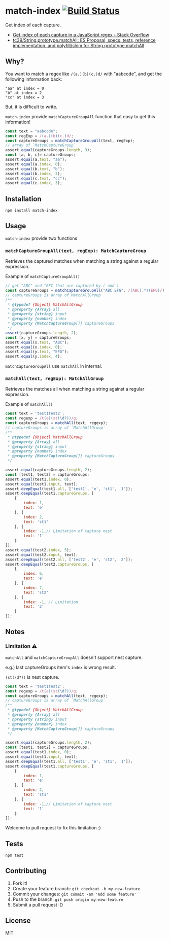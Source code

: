 # match-index [![Build Status](https://travis-ci.org/azu/match-index.svg?branch=master)](https://travis-ci.org/azu/match-index)

Get index of each capture.

- [Get index of each capture in a JavaScript regex - Stack Overflow](http://stackoverflow.com/questions/15934353/get-index-of-each-capture-in-a-javascript-regex)
- [tc39/String.prototype.matchAll: ES Proposal, specs, tests, reference implementation, and polyfill/shim for String.prototype.matchAll](https://github.com/tc39/String.prototype.matchAll#rationale)

## Why?

You want to match a regex like `/(a.)(b)(c.)d/` with "aabccde", and get the following information back:

    "aa" at index = 0
    "b" at index = 2
    "cc" at index = 3

But, it is difficult to write.

`match-index` provide `matchCaptureGroupAll` function that easy to get this information!

```js
const text = "aabccde";
const regExp = /(a.)(b)(c.)d/;
const captureGroups = matchCaptureGroupAll(text, regExp);
// array of `MatchCaptureGroup`
assert.equal(captureGroups.length, 3);
const [a, b, c]= captureGroups;
assert.equal(a.text, "aa");
assert.equal(a.index, 0);
assert.equal(b.text, "b");
assert.equal(b.index, 2);
assert.equal(c.text, "cc");
assert.equal(c.index, 3);
```

## Installation

    npm install match-index

## Usage

`match-index` provide two functions

### `matchCaptureGroupAll(text, regExp): MatchCaptureGroup`

Retrieves the captured matches when matching a string against a regular expression.

Example of `matchCaptureGroupAll()`

```js
// get "ABC" and "EFC that are captured by ( and )
const captureGroups = matchCaptureGroupAll("ABC EFG", /(ABC).*?(EFG)/);
// captureGroups is array of MatchAllGroup
/**
 * @typedef {Object} MatchAllGroup
 * @property {Array} all
 * @property {string} input
 * @property {number} index
 * @property {MatchCaptureGroup[]} captureGroups
 */
assert(captureGroups.length, 2);
const [x, y] = captureGroups;
assert.equal(x.text, "ABC");
assert.equal(x.index, 0);
assert.equal(y.text, "EFG");
assert.equal(y.index, 4);
```

`matchCaptureGroupAll` use `matchAll` in internal.

### `matchAll(text, regExp): MatchAllGroup`

Retrieves the matches all when matching a string against a regular expression.

Example of `matchAll()`

```js
const text = 'test1test2';
const regexp = /t(e)(st(\d?))/g;
const captureGroups = matchAll(text, regexp);
// captureGroups is array of `MatchAllGroup`
/**
 * @typedef {Object} MatchAllGroup
 * @property {Array} all
 * @property {string} input
 * @property {number} index
 * @property {MatchCaptureGroup[]} captureGroups
 */

assert.equal(captureGroups.length, 2);
const [test1, test2] = captureGroups;
assert.equal(test1.index, 0);
assert.equal(test1.input, text);
assert.deepEqual(test1.all, ['test1', 'e', 'st1', '1']);
assert.deepEqual(test1.captureGroups, [
    {
        index: 1,
        text: 'e'
    }, {
        index: 2,
        text: 'st1'
    }, {
        index: -1,// Limitation of capture nest
        text: '1'
    }
]);
assert.equal(test2.index, 5);
assert.equal(test2.input, text);
assert.deepEqual(test2.all, ['test2', 'e', 'st2', '2']);
assert.deepEqual(test2.captureGroups, [
    {
        index: 6,
        text: 'e'
    }, {
        index: 7,
        text: 'st2'
    }, {
        index: -1, // Limitation
        text: '2'
    }
]);
```

## Notes

### Limitation :warning:

`matchAll` and `matchCaptureGroupAll` doesn't support nest capture.

e.g.) last captureGroups item's `index` is wrong result.

`(st(\d?))` is nest capture.

```js
const text = 'test1test2';
const regexp = /t(e)(st(\d?))/g;
const captureGroups = matchAll(text, regexp);
// captureGroups is array of `MatchAllGroup`
/**
 * @typedef {Object} MatchAllGroup
 * @property {Array} all
 * @property {string} input
 * @property {number} index
 * @property {MatchCaptureGroup[]} captureGroups
 */

assert.equal(captureGroups.length, 2);
const [test1, test2] = captureGroups;
assert.equal(test1.index, 0);
assert.equal(test1.input, text);
assert.deepEqual(test1.all, ['test1', 'e', 'st1', '1']);
assert.deepEqual(test1.captureGroups, [
    {
        index: 1,
        text: 'e'
    }, {
        index: 2,
        text: 'st1'
    }, {
        index: -1,// Limitation of capture nest
        text: '1'
    }
]);
```

Welcome to pull request to fix this limitation :)

## Tests

    npm test

## Contributing

1. Fork it!
2. Create your feature branch: `git checkout -b my-new-feature`
3. Commit your changes: `git commit -am 'Add some feature'`
4. Push to the branch: `git push origin my-new-feature`
5. Submit a pull request :D

## License

MIT
